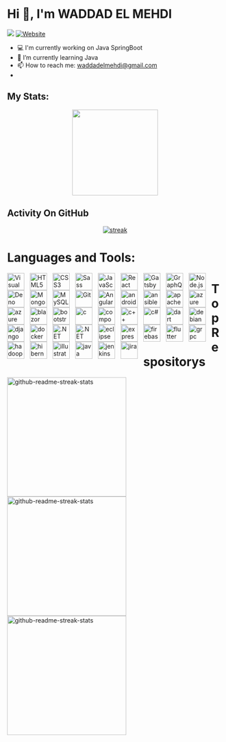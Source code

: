 # Hi 👋, I'm WADDAD EL MEHDI
<img src="https://readme-typing-svg.demolab.com/?lines=Developer%20of%20ChatCool%20Bot;Used%20by%20over%20100,000%20users;3+%2B%20years%20of%20coding%20experience&font=Fira%20Code&center=true&width=700&height=45&color=fff53a&vCenter=true&pause=1000&size=25" /></a>
[![Website](https://img.shields.io/website?label=https://waddadelmehdi.github.io/portfolio/&style=for-the-badge&url=https%3A%2F%2Fcodestackr.com)](https://waddadelmehdi.github.io/portfolio/)
- 💻 I'm currently working on Java SpringBoot
- 🌱 I’m currently learning Java 
- 📫 How to reach me: waddadelmehdi@gmail.com
- 

## My Stats:
<p align="center">
<img height="200px" src="https://github-readme-stats.vercel.app/api?username=waddadelmehdi&hide_border=true&show_icons=true&count_private=true&theme=gruvbox&bg_color=151515">
</p>

## Activity On GitHub

<p align="center">
  <a href="https://github.com/Thinkright20">      
<img title="stats" alt="streak" src="https://github-readme-streak-stats.herokuapp.com/?user=waddadelmehdi&theme=dark&hide_border=true&stroke=f53b3b"/>
</a> 
</p>



# Languages and Tools:

<img align="left" alt="Visual Studio Code" width=" 40px" src="https://cdn.jsdelivr.net/gh/devicons/devicon/icons/vscode/vscode-original.svg" style="padding-right:10px;" />
<img align="left" alt="HTML5" width="40px" src="https://cdn.jsdelivr.net/gh/devicons/devicon/icons/html5/html5-original.svg" style="padding-right:10px;" />
<img align="left" alt="CSS3" width=" 40px" src="https://cdn.jsdelivr.net/gh/devicons/devicon/icons/css3/css3-original.svg" style="padding-right:10px;" />
<img align="left" alt="Sass" width=" 40px" src="https://cdn.jsdelivr.net/gh/devicons/devicon/icons/sass/sass-original.svg" style="padding-right:10px;" />
<img align="left" alt="JavaScript" width=" 40px" src="https://cdn.jsdelivr.net/gh/devicons/devicon/icons/javascript/javascript-original.svg" style="padding-right:10px;" />
<img align="left" alt="React" width=" 40px" src="https://cdn.jsdelivr.net/gh/devicons/devicon/icons/react/react-original.svg" style="padding-right:10px;" />
<img align="left" alt="Gatsby" width=" 40px" src="https://cdn.jsdelivr.net/gh/devicons/devicon/icons/gatsby/gatsby-original.svg" style="padding-right:10px;" />
<img align="left" alt="GraphQL" width=" 40px" src="https://cdn.jsdelivr.net/gh/devicons/devicon/icons/graphql/graphql-plain.svg" style="padding-right:10px;" />
<img align="left" alt="Node.js" width=" 40px" src="https://cdn.jsdelivr.net/gh/devicons/devicon/icons/nodejs/nodejs-original.svg" style="padding-right:10px;" />
<img align="left" alt="Deno" width=" 40px" src="./img/deno-light.svg" style="padding-right:10px;" />
<img align="left" alt="MongoDB" width=" 40px" src="https://cdn.jsdelivr.net/gh/devicons/devicon/icons/mongodb/mongodb-original.svg" style="padding-right:10px;" />
<img align="left" alt="MySQL" width=" 40px" src="https://cdn.jsdelivr.net/gh/devicons/devicon/icons/mysql/mysql-original.svg" style="padding-right:10px;" />
<img align="left" alt="Git" width=" 40px" src="https://cdn.jsdelivr.net/gh/devicons/devicon/icons/git/git-original.svg" style="padding-right:10px;" />
<img align="left" alt="Angular" width=" 40px" src="https://cdn.jsdelivr.net/gh/devicons/devicon@latest/icons/angularjs/angularjs-plain.svg" style="padding-right:10px;" />
<img align="left" alt="android" width="40px" src="https://cdn.jsdelivr.net/gh/devicons/devicon@latest/icons/android/android-original.svg" style="padding-right:10px;" />
<img align="left" alt="ansible" width="40px" src="https://cdn.jsdelivr.net/gh/devicons/devicon@latest/icons/ansible/ansible-original.svg" style="padding-right:10px;" />
<img align="left" alt="apache" width="40px" src="https://cdn.jsdelivr.net/gh/devicons/devicon@latest/icons/apache/apache-original.svg" style="padding-right:10px;" />
<img align="left" alt="azure" width="40px" src="https://cdn.jsdelivr.net/gh/devicons/devicon@latest/icons/azure/azure-original.svg" style="padding-right:10px;" />
<img align="left" alt="azure devops" width="40px" src="https://cdn.jsdelivr.net/gh/devicons/devicon@latest/icons/azuredevops/azuredevops-original.svg" style="padding-right:10px;" />
<img align="left" alt="blazor" width="40px" src="https://cdn.jsdelivr.net/gh/devicons/devicon@latest/icons/blazor/blazor-original.svg" style="padding-right:10px;" />
<img align="left" alt="bootstrap" width="40px" src="https://cdn.jsdelivr.net/gh/devicons/devicon@latest/icons/bootstrap/bootstrap-original.svg" style="padding-right:10px;" />
<img align="left" alt="c" width="40px" src="https://cdn.jsdelivr.net/gh/devicons/devicon@latest/icons/c/c-original.svg" style="padding-right:10px;" />
<img align="left" alt="composer" width="40px" src="https://cdn.jsdelivr.net/gh/devicons/devicon@latest/icons/composer/composer-original.svg" style="padding-right:10px;" />
<img align="left" alt="c++" width="40px" src="https://cdn.jsdelivr.net/gh/devicons/devicon@latest/icons/cplusplus/cplusplus-original.svg" style="padding-right:10px;" />
<img align="left" alt="c#" width="40px" src="https://cdn.jsdelivr.net/gh/devicons/devicon@latest/icons/csharp/csharp-original.svg" style="padding-right:10px;" />
<img align="left" alt="dart" width="40px" src="https://cdn.jsdelivr.net/gh/devicons/devicon@latest/icons/dart/dart-original-wordmark.svg" style="padding-right:10px;" />
<img align="left" alt="debian" width="40px" src="https://cdn.jsdelivr.net/gh/devicons/devicon@latest/icons/debian/debian-original-wordmark.svg" style="padding-right:10px;" />
<img align="left" alt="django" width="40px" src="https://cdn.jsdelivr.net/gh/devicons/devicon@latest/icons/django/django-plain-wordmark.svg" style="padding-right:10px;" />
<img align="left" alt="docker" width="40px" src="https://cdn.jsdelivr.net/gh/devicons/devicon@latest/icons/docker/docker-original-wordmark.svg" style="padding-right:10px;" />
<img align="left" alt=".NET Core" width="40px" src="https://cdn.jsdelivr.net/gh/devicons/devicon@latest/icons/dotnetcore/dotnetcore-original.svg" style="padding-right:10px;" />
<img align="left" alt=".NET Framework" width="40px" src="https://cdn.jsdelivr.net/gh/devicons/devicon@latest/icons/dot-net/dot-net-original-wordmark.svg" style="padding-right:10px;" />
<img align="left" alt="eclipse" width="40px" src="https://cdn.jsdelivr.net/gh/devicons/devicon@latest/icons/eclipse/eclipse-original-wordmark.svg" style="padding-right:10px;" />
<img align="left" alt="express" width="40px" src="https://cdn.jsdelivr.net/gh/devicons/devicon@latest/icons/express/express-original-wordmark.svg" style="padding-right:10px;" />
<img align="left" alt="firebase" width="40px" src="https://cdn.jsdelivr.net/gh/devicons/devicon@latest/icons/firebase/firebase-original.svg" style="padding-right:10px;" />
<img align="left" alt="flutter" width="40px" src="https://cdn.jsdelivr.net/gh/devicons/devicon@latest/icons/flutter/flutter-original.svg" style="padding-right:10px;" />
<img align="left" alt="grpc" width="40px" src="https://cdn.jsdelivr.net/gh/devicons/devicon@latest/icons/grpc/grpc-plain.svg" style="padding-right:10px;" />
<img align="left" alt="hadoop" width="40px" src="https://cdn.jsdelivr.net/gh/devicons/devicon@latest/icons/hadoop/hadoop-original.svg" style="padding-right:10px;" />
<img align="left" alt="hibernate" width="40px" src="https://cdn.jsdelivr.net/gh/devicons/devicon@latest/icons/hibernate/hibernate-original.svg" style="padding-right:10px;" />
<img align="left" alt="illustrator" width="40px" src="https://cdn.jsdelivr.net/gh/devicons/devicon@latest/icons/illustrator/illustrator-plain.svg" style="padding-right:10px;" />
<img align="left" alt="java" width="40px" src="https://cdn.jsdelivr.net/gh/devicons/devicon@latest/icons/java/java-original.svg" style="padding-right:10px;" />
<img align="left" alt="jenkins" width="40px" src="https://cdn.jsdelivr.net/gh/devicons/devicon@latest/icons/jenkins/jenkins-original.svg" style="padding-right:10px;" />
<img align="left" alt="jira" width="40px" src="https://cdn.jsdelivr.net/gh/devicons/devicon@latest/icons/jira/jira-original-wordmark.svg" style="padding-right:10px;" />



# Top Respositorys
  <p align="left">
     <a href="https://github.com/waddadelmehdi/portfolio"><img width="278" src="https://denvercoder1-github-readme-stats.vercel.app/api/pin/?username=thinkright20&repo=Profile-Badges&theme=react&bg_color=1F222E&title_color=F8D866&hide_border=true&icon_color=F8D866&show_icons=false" alt="github-readme-streak-stats"></a>
    <a href="https://github.com/waddadelmehdi/student-portail"><img width="278" src="https://denvercoder1-github-readme-stats.vercel.app/api/pin/?username=Thinkright20&repo=IP-Finder&theme=react&bg_color=1F222E&title_color=F8D866&hide_border=true&icon_color=F8D866&show_icons=false" alt="github-readme-streak-stats"></a>
   <a href="https://github.com/waddadelmehdi/configuring-connecting-cloud-sql"><img width="278" src="https://denvercoder1-github-readme-stats.vercel.app/api/pin/?username=ChatCool-Inc&repo=chatcool&theme=react&bg_color=1F222E&title_color=F8D866&hide_border=true&icon_color=F8D866&show_icons=false" alt="github-readme-streak-stats"></a>
  </p>
